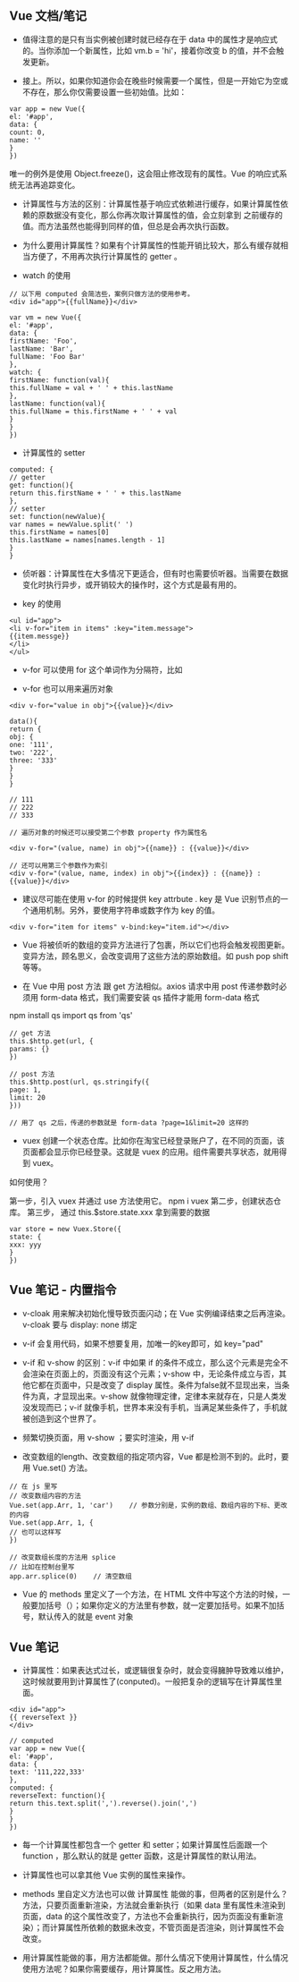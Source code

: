 ## Vue 文档/笔记

- 值得注意的是只有当实例被创建时就已经存在于 data 中的属性才是响应式的。当你添加一个新属性，比如 vm.b = 'hi'，接着你改变 b 的值，并不会触发更新。

- 接上。所以，如果你知道你会在晚些时候需要一个属性，但是一开始它为空或不存在，那么你仅需要设置一些初始值。比如：
```
var app = new Vue({
el: '#app',
data: {
count: 0,
name: ''
}
})
```
唯一的例外是使用 Object.freeze()，这会阻止修改现有的属性。Vue 的响应式系统无法再追踪变化。

- 计算属性与方法的区别：计算属性基于响应式依赖进行缓存，如果计算属性依赖的原数据没有变化，那么你再次取计算属性的值，会立刻拿到 之前缓存的值。而方法虽然也能得到同样的值，但总是会再次执行函数。

- 为什么要用计算属性？如果有个计算属性的性能开销比较大，那么有缓存就相当方便了，不用再次执行计算属性的 getter 。

- watch 的使用
```
// 以下用 computed 会简洁些，案例只做方法的使用参考。
<div id="app">{{fullName}}</div>

var vm = new Vue({
el: '#app',
data: {
firstName: 'Foo',
lastName: 'Bar',
fullName: 'Foo Bar'
},
watch: {
firstName: function(val){
this.fullName = val + ' ' + this.lastName
},
lastName: function(val){
this.fullName = this.firstName + ' ' + val
}
}
})
```

- 计算属性的 setter
```
computed: {
// getter
get: function(){
return this.firstName + ' ' + this.lastName
},
// setter
set: function(newValue){
var names = newValue.split(' ')
this.firstName = names[0]
this.lastName = names[names.length - 1]
}
}
```

- 侦听器：计算属性在大多情况下更适合，但有时也需要侦听器。当需要在数据变化时执行异步，或开销较大的操作时，这个方式是最有用的。

- key 的使用
```
<ul id="app">
<li v-for="item in items" :key="item.message">
{{item.messge}}
</li>
</ul>
```

- v-for 可以使用 for 这个单词作为分隔符，比如 <div v-for="item for items"></div>

- v-for 也可以用来遍历对象
```
<div v-for="value in obj">{{value}}</div>

data(){
return {
obj: {
one: '111',
two: '222',
three: '333'
}    
}
}

// 111
// 222
// 333

// 遍历对象的时候还可以接受第二个参数 property 作为属性名

<div v-for="(value, name) in obj">{{name}} : {{value}}</div>

// 还可以用第三个参数作为索引
<div v-for="(value, name, index) in obj">{{index}} : {{name}} : {{value}}</div>
```

- 建议尽可能在使用 v-for 的时候提供 key attrbute . key 是 Vue 识别节点的一个通用机制。另外，要使用字符串或数字作为 key 的值。
```
<div v-for="item for items" v-bind:key="item.id"></div>
```

- Vue 将被侦听的数组的变异方法进行了包裹，所以它们也将会触发视图更新。变异方法，顾名思义，会改变调用了这些方法的原始数组。如 push pop shift 等等。

- 在 Vue 中用 post 方法
跟 get 方法相似。axios 请求中用 post 传递参数时必须用 form-data 格式，我们需要安装 qs 插件才能用 form-data 格式

npm install qs
import qs from 'qs'

```
// get 方法
this.$http.get(url, {
params: {}
})

// post 方法
this.$http.post(url, qs.stringify({
page: 1,
limit: 20
}))

// 用了 qs 之后，传递的参数就是 form-data ?page=1&limit=20 这样的
```

- vuex 创建一个状态仓库。比如你在淘宝已经登录账户了，在不同的页面，该页面都会显示你已经登录。这就是 vuex 的应用。组件需要共享状态，就用得到 vuex。

如何使用？

第一步，引入 vuex 并通过 use 方法使用它。 npm i vuex
第二步，创建状态仓库。
第三步， 通过 this.$store.state.xxx 拿到需要的数据
```
var store = new Vuex.Store({
state: {
xxx: yyy
}
})
```

## Vue 笔记 - 内置指令

- v-cloak 用来解决初始化慢导致页面闪动；在 Vue 实例编译结束之后再渲染。v-cloak 要与 display: none 绑定

- v-if 会复用代码，如果不想要复用，加唯一的key即可，如 key="pad" 

- v-if 和 v-show 的区别：v-if 中如果 if 的条件不成立，那么这个元素是完全不会渲染在页面上的，页面没有这个元素；v-show 中，无论条件成立与否，其他它都在页面中，只是改变了 display 属性。条件为false就不显现出来，当条件为真，才显现出来。v-show 就像物理定律，定律本来就存在，只是人类发没发现而已；v-if 就像手机，世界本来没有手机，当满足某些条件了，手机就被创造到这个世界了。

- 频繁切换页面，用 v-show ；要实时渲染，用 v-if

- 改变数组的length、改变数组的指定项内容，Vue 都是检测不到的。此时，要用 Vue.set() 方法。

```
// 在 js 里写
// 改变数组内容的方法
Vue.set(app.Arr, 1, 'car')    // 参数分别是，实例的数组、数组内容的下标、更改的内容
Vue.set(app.Arr, 1, {
// 也可以这样写
})

// 改变数组长度的方法用 splice
// 比如在控制台里写
app.arr.splice(0)    // 清空数组
```

- Vue 的 methods 里定义了一个方法，在 HTML 文件中写这个方法的时候，一般要加括号（）；如果你定义的方法里有参数，就一定要加括号。如果不加括号，默认传入的就是 event 对象


## Vue 笔记

- 计算属性：如果表达式过长，或逻辑很复杂时，就会变得臃肿导致难以维护，这时候就要用到计算属性了(conputed)。一般把复杂的逻辑写在计算属性里面。

```
<div id="app">
{{ reverseText }}
</div>

// computed
var app = new Vue({
el: '#app',
data: {
text: '111,222,333'
},
computed: {
reverseText: function(){
return this.text.split(',').reverse().join(',')
}
}
})
```

- 每一个计算属性都包含一个 getter 和 setter；如果计算属性后面跟一个 function ，那么默认的就是 getter 函数，这是计算属性的默认用法。

- 计算属性也可以拿其他 Vue 实例的属性来操作。

- methods 里自定义方法也可以做 计算属性 能做的事，但两者的区别是什么？方法，只要页面重新渲染，方法就会重新执行（如果 data 里有属性未渲染到页面，data 的这个属性改变了，方法也不会重新执行，因为页面没有重新渲染）；而计算属性所依赖的数据未改变，不管页面是否渲染，则计算属性不会改变。

- 用计算属性能做的事，用方法都能做。那什么情况下使用计算属性，什么情况使用方法呢？如果你需要缓存，用计算属性。反之用方法。
